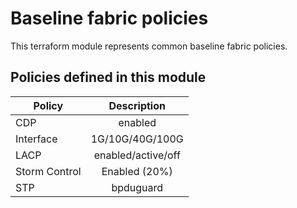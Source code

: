 # Baseline fabric policies

This terraform module represents common baseline fabric policies. 


## Policies defined in this module 

| Policy         | Description        |
| -------------- |:------------------:|
| CDP            | enabled            |
| Interface      | 1G/10G/40G/100G    |
| LACP           | enabled/active/off |
| Storm Control  | Enabled (20%)      |
| STP            | bpduguard          |


